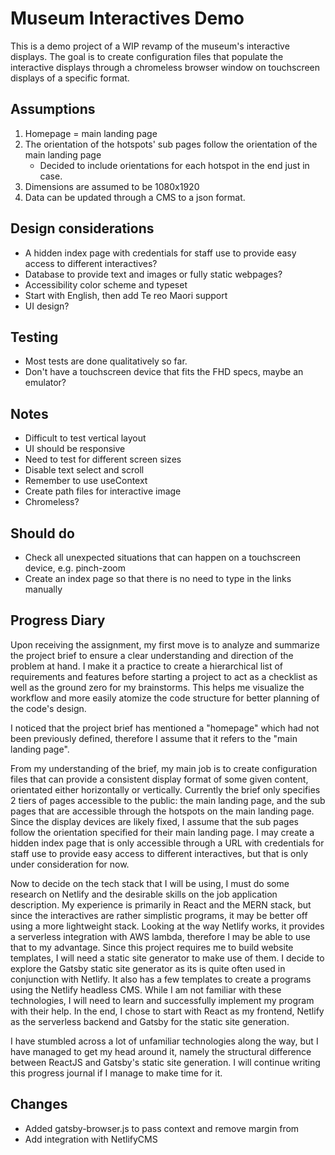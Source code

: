 # Museum Interactives Demo

This is a demo project of a WIP revamp of the museum's interactive displays. The goal is to create configuration files that populate the interactive displays through a chromeless browser window on touchscreen displays of a specific format.

## Assumptions
1. Homepage = main landing page
2. The orientation of the hotspots' sub pages follow the orientation of the main landing page
    - Decided to include orientations for each hotspot in the end just in case.
3. Dimensions are assumed to be 1080x1920
4. Data can be updated through a CMS to a json format.

## Design considerations
- A hidden index page with credentials for staff use to provide easy access to different interactives?
- Database to provide text and images or fully static webpages?
- Accessibility color scheme and typeset
- Start with English, then add Te reo Maori support
- UI design?

## Testing
- Most tests are done qualitatively so far.
- Don't have a touchscreen device that fits the FHD specs, maybe an emulator?


## Notes
- Difficult to test vertical layout
- UI should be responsive
- Need to test for different screen sizes
- Disable text select and scroll
- Remember to use useContext
- Create path files for interactive image
- Chromeless?

## Should do
- Check all unexpected situations that can happen on a touchscreen device, e.g. pinch-zoom
- Create an index page so that there is no need to type in the links manually

## Progress Diary
Upon receiving the assignment, my first move is to analyze and summarize the project brief to ensure a clear understanding and direction of the problem at hand. I make it a practice to create a hierarchical list of requirements and features before starting a project to act as a checklist as well as the ground zero for my brainstorms. This helps me visualize the workflow and more easily atomize the code structure for better planning of the code's design.

I noticed that the project brief has mentioned a "homepage" which had not been previously defined, therefore I assume that it refers to the "main landing page".

From my understanding of the brief, my main job is to create configuration files that can provide a consistent display format of some given content, orientated either horizontally or vertically. Currently the brief only specifies 2 tiers of pages accessible to the public: the main landing page, and the sub pages that are accessible through the hotspots on the main landing page. Since the display devices are likely fixed, I assume that the sub pages follow the orientation specified for their main landing page. I may create a hidden index page that is only accessible through a URL with credentials for staff use to provide easy access to different interactives, but that is only under consideration for now.

Now to decide on the tech stack that I will be using, I must do some research on Netlify and the desirable skills on the job application description. My experience is primarily in React and the MERN stack, but since the interactives are rather simplistic programs, it may be better off using a more lightweight stack. Looking at the way Netlify works, it provides a serverless integration with AWS lambda, therefore I may be able to use that to my advantage. Since this project requires me to build website templates, I will need a static site generator to make use of them. I decide to explore the Gatsby static site generator as its is quite often used in conjunction with Netlify. It also has a few templates to create a programs using the Netlify headless CMS. While I am not familiar with these technologies, I will need to learn and successfully implement my program with their help. In the end, I chose to start with React as my frontend, Netlify as the serverless backend and Gatsby for the static site generation.

I have stumbled across a lot of unfamiliar technologies along the way, but I have managed to get my head around it, namely the structural difference between ReactJS and Gatsby's static site generation. I will continue writing this progress journal if I manage to make time for it.

## Changes
- Added gatsby-browser.js to pass context and remove margin from <body>
- Add integration with NetlifyCMS
